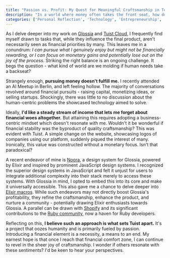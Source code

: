```yaml
---
title: "Passion vs. Profit: My Quest for Meaningful Craftsmanship in Tech"
description: "In a world where money often takes the front seat, how do we balance the joy of craftsmanship with the need for financial stability? Here's a personal reflection on the intersection of passion, craft, and monetary pursuits."
categories: ['Personal Reflection', 'Technology', 'Entrepreneurship', 'Software development']
---
```


As I delve deeper into my work on [Glossia](https://github.com/glossia) and [Tuist Cloud](https://github.com/tuist/tuist), I frequently find myself drawn to tasks that, while they influence the final product, aren't necessarily seen as financial priorities by many. This leaves me in a conundrum: *I can pursue what I genuinely enjoy but might not be financially rewarding, or I can focus on monetary gains and potentially lose out on the joy of the process.* Striking the right balance is an ongoing challenge. It begs the question - what kind of world are we molding if human needs take a backseat?

Strangely enough, **pursuing money doesn't fulfill me.** I recently attended an AI Meetup in Berlin, and left feeling hollow. The majority of conversations revolved around financial pursuits - raising capital, monetizing ideas, or selling startups. Shockingly, there was little to no discussion about the human-centric problems the showcased technology aimed to solve.

Ideally, **I'd like a steady stream of income that lets me forget about financial woes altogether.** But attaining this requires adopting a business-centric mindset which doesn't resonate with me. Wouldn't it be wonderful if financial stability was the byproduct of quality craftsmanship? This was evident with Tuist. A simple change on the website, showcasing logos of companies using our platform, suddenly piqued the interest of many. Ironically, this value was constructed without a monetary focus. Isn't that paradoxical?

A recent endeavor of mine is [Noora](https://github.com/glossia/noora), a design system for Glossia, powered by Elixir and inspired by prominent JavaScript design systems. I recognized the superior design systems in JavaScript and felt it unjust for users to integrate additional complexity into their stack merely to access these systems. With Glossia in mind, I opted to embed this into its core and make it universally accessible. This also gave me a chance to delve deeper into [Elixir macros](https://elixir-lang.org/getting-started/meta/macros.html). While such endeavors may not directly boost Glossia's profitability, they refine the craftsmanship, enhance the product, and nurture a community - potentially drawing Elixir enthusiasts towards Glossia. A parallel can be drawn with [Shopify](https://shopify.com) and its significant contributions to the [Ruby community](https://www.ruby-lang.org/en/), now a haven for Ruby developers.

Reflecting on this, **I believe such an approach is what sets Tuist apart.** It's a project that oozes humanity and is primarily fueled by passion. Introducing a financial element is a necessity, a means to an end. My earnest hope is that once I reach that financial comfort zone, I can continue to revel in the sheer joy of craftsmanship. I wonder if others resonate with these sentiments? I'd be keen to hear your perspectives.
